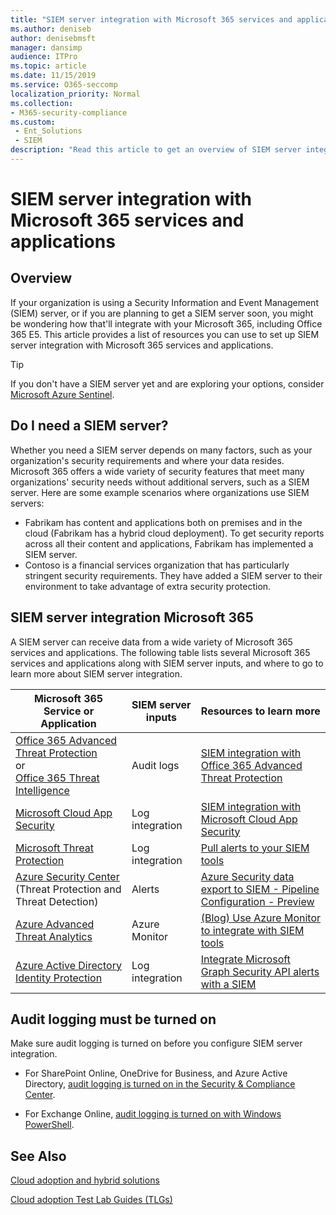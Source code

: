 ```yaml
---
title: "SIEM server integration with Microsoft 365 services and applications"
ms.author: deniseb
author: denisebmsft
manager: dansimp
audience: ITPro
ms.topic: article
ms.date: 11/15/2019
ms.service: O365-seccomp
localization_priority: Normal
ms.collection:
- M365-security-compliance
ms.custom: 
 - Ent_Solutions
 - SIEM
description: "Read this article to get an overview of SIEM server integration with Microsoft 365."
---
```


# SIEM server integration with Microsoft 365 services and applications

## Overview

If your organization is using a Security Information and Event Management (SIEM) server, or if you are planning to get a SIEM server soon, you might be wondering how that'll integrate with your Microsoft 365, including Office 365 E5. This article provides a list of resources you can use to set up SIEM server integration with Microsoft 365 services and applications.

> [!TIP]
> If you don't have a SIEM server yet and are exploring your options, consider [Microsoft Azure Sentinel](https://docs.microsoft.com/azure/sentinel/overview).

## Do I need a SIEM server?

Whether you need a SIEM server depends on many factors, such as your organization's security requirements and where your data resides. Microsoft 365 offers a wide variety of security features that meet many organizations' security needs without additional servers, such as a SIEM server. Here are some example scenarios where organizations use SIEM servers:
- Fabrikam has content and applications both on premises and in the cloud (Fabrikam has a hybrid cloud deployment). To get security reports across all their content and applications, Fabrikam has implemented a SIEM server. 
- Contoso is a financial services organization that has particularly stringent security requirements. They have added a SIEM server to their environment to take advantage of extra security protection.

## SIEM server integration Microsoft 365

A SIEM server can receive data from a wide variety of Microsoft 365 services and applications. The following table lists several Microsoft 365 services and applications along with SIEM server inputs, and where to go to learn more about SIEM server integration. 

| Microsoft 365 Service or Application | SIEM server inputs | Resources to learn more |
| --- | --- | --- |
| [Office 365 Advanced Threat Protection](office-365-atp.md) <br/>or<br/>[Office 365 Threat Intelligence](office-365-ti.md) | Audit logs | [SIEM integration with Office 365 Advanced Threat Protection](siem-integration-with-office-365-ti.md) |
| [Microsoft Cloud App Security](https://docs.microsoft.com/cloud-app-security/what-is-cloud-app-security) | Log integration | [SIEM integration with Microsoft Cloud App Security](https://docs.microsoft.com/cloud-app-security/siem) |
| [Microsoft Threat Protection](https://docs.microsoft.com/windows/security/threat-protection/) | Log integration | [Pull alerts to your SIEM tools](https://docs.microsoft.com/windows/security/threat-protection/microsoft-defender-atp/configure-siem) |
| [Azure Security Center](https://docs.microsoft.com/azure/security-center/security-center-intro) (Threat Protection and Threat Detection) | Alerts | [Azure Security data export to SIEM - Pipeline Configuration - Preview](https://docs.microsoft.com/azure/security-center/security-center-export-data-to-siem) |
|[Azure Advanced Threat Analytics](https://docs.microsoft.com/azure/security/azure-threat-detection) | Azure Monitor | [(Blog) Use Azure Monitor to integrate with SIEM tools](https://azure.microsoft.com/blog/use-azure-monitor-to-integrate-with-siem-tools) |
|[Azure Active Directory Identity Protection](https://docs.microsoft.com/azure/active-directory/identity-protection/overview) |Log integration |[Integrate Microsoft Graph Security API alerts with a SIEM](https://docs.microsoft.com/graph/security-siemintegration) |


## Audit logging must be turned on

Make sure audit logging is turned on before you configure SIEM server integration. 

- For SharePoint Online, OneDrive for Business, and Azure Active Directory, [audit logging is turned on in the Security & Compliance Center](https://docs.microsoft.com/office365/securitycompliance/turn-audit-log-search-on-or-off).

- For Exchange Online, [audit logging is turned on with Windows PowerShell](https://docs.microsoft.com/office365/securitycompliance/enable-mailbox-auditing).
 
## See Also

[Cloud adoption and hybrid solutions](https://docs.microsoft.com/office365/enterprise/cloud-adoption-and-hybrid-solutions)
  
[Cloud adoption Test Lab Guides (TLGs)](https://docs.microsoft.com/office365/enterprise/cloud-adoption-test-lab-guides-tlgs)


